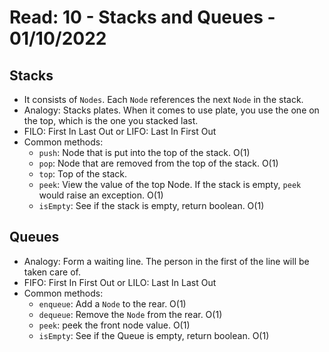 # Read: 10 - Stacks and Queues - 01/10/2022

## Stacks

- It consists of `Nodes`. Each `Node` references the next `Node` in the stack.
- Analogy: Stacks plates. When it comes to use plate, you use the one on the top, which is the one you stacked last.
- FILO: First In Last Out or LIFO: Last In First Out
- Common methods:
  - `push`: Node that is put into the top of the stack. O(1)
  - `pop`: Node that are removed from the top of the stack. O(1)
  - `top`: Top of the stack.
  - `peek`: View the value of the top Node. If the stack is empty, `peek` would raise an exception. O(1)
  - `isEmpty`: See if the stack is empty, return boolean. O(1)

## Queues

- Analogy: Form a waiting line. The person in the first of the line will be taken care of.
- FIFO: First In First Out or LILO: Last In Last Out
- Common methods:
  - `enqueue`: Add a `Node` to the rear. O(1)
  - `dequeue`: Remove the `Node` from the rear. O(1)
  - `peek`: peek the front node value. O(1)
  - `isEmpty`: See if the Queue is empty, return boolean. O(1)
